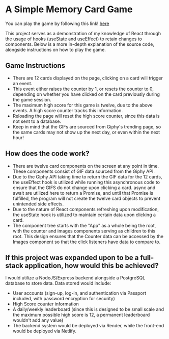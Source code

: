 # A Simple Memory Card Game

You can play the game by following this link! [here](https://magenta-crumble-a0d06f.netlify.app/)

This project serves as a demonstration of my knowledge of React through the usage of hooks (useState and useEffect) to retain changes to components.
Below is a more in-depth explanation of the source code, alongside instructions on how to play the game.

## Game Instructions

- There are 12 cards displayed on the page, clicking on a card will trigger an event.
- This event either raises the counter by 1, or resets the counter to 0, depending on whether you have clicked on the card previously during the game session.
- The maximum high score for this game is twelve, due to the above events. A high score counter tracks this information.
- Reloading the page will reset the high score counter, since this data is not sent to a database.
- Keep in mind that the GIFs are sourced from Giphy's trending page, so the same cards may not show up the next day, or even within the next hour!

## How does the code work?

- There are twelve card components on the screen at any point in time. These components consist of GIF data sourced from the Giphy API.
- Due to the Giphy API taking time to return the GIF data for the 12 cards, the useEffect hook is utilized while running this asynchronous code to ensure that the GIFS do not change upon clicking a card. async and await are utilized here to return a Promise, and until that Promise is fulfilled, the program will not create the twelve card objects to prevent unintended side effects.
- Due to the nature of React components refreshing upon modification, the useState hook is utilized to maintain certain data upon clicking a card. 
- The component tree starts with the "App" as a whole being the root, with the counter and images components serving as children to this root. This design ensures that the Counter data can be accessed by the Images component so that the click listeners have data to compare to.

## If this project was expanded upon to be a full-stack application, how would this be achieved?

I would utilize a NodeJS/Express backend alongside a PostgreSQL database to store data. Data stored would include:
- User accounts (sign-up, log-in, and authentication via Passport included, with password encryption for security)
- High Score counter information
- A daily/weekly leaderboard (since this is designed to be small scale and the maximum possible high score is 12, a permanent leaderboard wouldn't add any value)
- The backend system would be deployed via Render, while the front-end would be deployed via Netlify.
